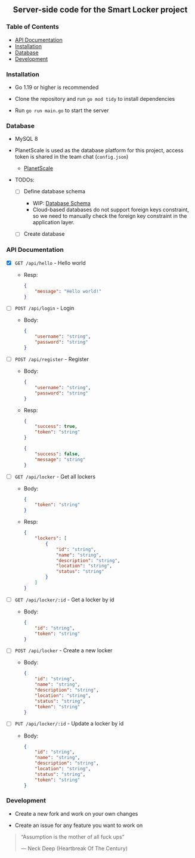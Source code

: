 <h2 align="center"> Server-side code for the Smart Locker project </h2>

<h3 align="left"> Table of Contents </h3>

-   [API Documentation](#api-documentation)
-   [Installation](#installation)
-   [Database](#database)
-   [Development](#development)

### Installation
-   Go 1.19 or higher is recommended

-   Clone the repository and run `go mod tidy` to install dependencies

-   Run `go run main.go` to start the server


### Database
- MySQL 8

- PlanetScale is used as the database platform for this project, access token is shared in the team chat (`config.json`)

    - [PlanetScale](https://planetscale.com/)

- TODOs:

    -   [ ] Define database schema
        -   WIP: [Database Schema](https://dbdiagram.io/d/635783f4fa2755667d6744c7)
        -   Cloud-based databases do not support foreign keys constraint, so we need to manually check the foreign key constraint in the application layer.

    -   [ ] Create database

### API Documentation

-   [x] `GET /api/hello` - Hello world
    - Resp:
        ```json
        {
            "message": "Hello world!"
        }
        ```
-   [ ] `POST /api/login` - Login
    - Body:
        ```json
        {
            "username": "string",
            "password": "string"
        }
        ```
-   [ ] `POST /api/register` - Register
    - Body:
        ```json
        {
            "username": "string",
            "password": "string"
        }
        ```
    - Resp:
        ```json
        {   
            "success": true,
            "token": "string"
        }
        ```
        ```json
        {   
            "success": false,
            "message": "string"
        }
        ```
    
-   [ ] `GET /api/locker` - Get all lockers
    - Body:
        ```json
        {
            "token": "string"
        }
        ```
    - Resp:
        ```json
        {
            "lockers": [
                {
                    "id": "string",
                    "name": "string",
                    "description": "string",
                    "location": "string",
                    "status": "string"
                }
            ]
        }
        ```
-   [ ] `GET /api/locker/:id` - Get a locker by id
    - Body:
        ```json
        {
            "id": "string",
            "token": "string"
        }
        ```
-   [ ] `POST /api/locker` - Create a new locker
    - Body:
        ```json
        {
            "id": "string",
            "name": "string",
            "description": "string",
            "location": "string",
            "status": "string",
            "token": "string"
        }
        ```
-   [ ] `PUT /api/locker/:id` - Update a locker by id
    - Body:
        ```json
        {
            "id": "string",
            "name": "string",
            "description": "string",
            "location": "string",
            "status": "string",
            "token": "string"
        }
        ```

### Development
-   Create a new fork and work on your own changes

-   Create an issue for any feature you want to work on


<blockquote>
    <p>“Assumption is the mother of all fuck ups”</p>
    <p>— Neck Deep (Heartbreak Of The Century)</p>
</blockquote>
